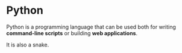 # Python

Python is a programming language that can be used both for writing **command-line scripts** or building **web applications**.

It is also a snake.